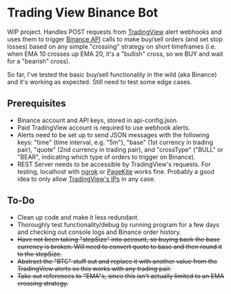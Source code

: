 # Trading View Binance Bot
WIP project. Handles POST requests from [TradingView](https://www.tradingview.com/) alert webhooks and uses them to trigger [Binance API](https://github.com/binance-exchange/binance-official-api-docs/blob/master/rest-api.md) calls to make buy/sell orders (and set stop losses) based on any simple "crossing" strategy on short timeframes (i.e. when EMA 10 crosses up EMA 20, it's a "bullish" cross, so we BUY and wait for a "bearish" cross).

So far, I've tested the basic buy/sell functionality in the wild (aka Binance) and it's working as expected. Still need to test some edge cases.

Prerequisites
-------------
* Binance account and API keys, stored in api-config.json.
* Paid TradingView account is required to use webhook alerts. 
* Alerts need to be set up to send JSON messages with the following keys: "time" (time interval, e.g. "5m"), "base" (1st currency in trading pair), "quote" (2nd currency in trading pair), and "crossType" ("BULL" or "BEAR", indicating  which type of orders to trigger on Binance).
* REST Server needs to be accessible by TradingView's requests. For testing, localhost with [ngrok](https://ngrok.com/) or [PageKite](https://pagekite.net/) works fine. Probably a good idea to only allow [TradingView's IPs](https://www.tradingview.com/support/solutions/43000529348-about-webhooks/) in any case.

To-Do
------
* Clean up code and make it less redundant.
* Thoroughly test functionality/debug by running program for a few days and checking out console logs and Binance order history.
* <del>Have not been taking "stepSize" into account, so buying back the base currency is broken. Will need to convert quote to base and then round it to the stepSize.</del>
* <del>Abstract the "BTC" stuff out and replace it with another value from the TradingView alerts so this works with any trading pair.</del>
* <del>Take out references to "EMA"s, since this isn't actually limited to an EMA crossing strategy.</del>
